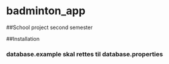 # badminton_app
##School project second semester

##Installation
### database.example skal rettes til database.properties


